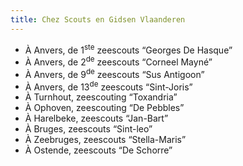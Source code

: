 ```yaml
---
title: Chez Scouts en Gidsen Vlaanderen
---
```

- À Anvers, de 1<sup>ste</sup> zeescouts “Georges De Hasque”
- À Anvers, de 2<sup>de</sup> zeescouts “Corneel Mayné”
- À Anvers, de 9<sup>de</sup> zeescouts “Sus Antigoon”
- À Anvers, de 13<sup>de</sup> zeescouts “Sint-Joris”
- À Turnhout, zeescouting “Toxandria”
- À Ophoven, zeescouting “De Pebbles”
- À Harelbeke, zeescouts “Jan-Bart”
- À Bruges, zeescouts “Sint-leo”
- À Zeebruges, zeescouts “Stella-Maris”
- À Ostende, zeescouts “De Schorre”
